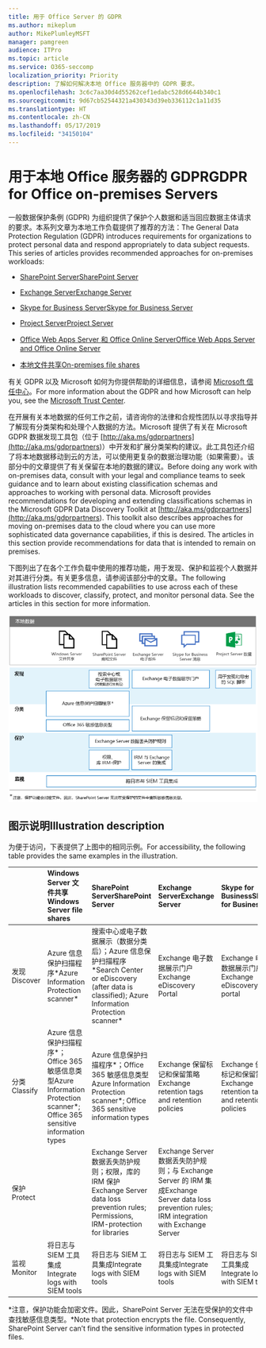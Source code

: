 ```yaml
---
title: 用于 Office Server 的 GDPR
ms.author: mikeplum
author: MikePlumleyMSFT
manager: pamgreen
audience: ITPro
ms.topic: article
ms.service: O365-seccomp
localization_priority: Priority
description: 了解如何解决本地 Office 服务器中的 GDPR 要求。
ms.openlocfilehash: 3c6c7aa30d4d55262cef1edabc528d6644b340c1
ms.sourcegitcommit: 9d67cb52544321a430343d39eb336112c1a11d35
ms.translationtype: HT
ms.contentlocale: zh-CN
ms.lasthandoff: 05/17/2019
ms.locfileid: "34150104"
---
```

# <a name="gdpr-for-office-on-premises-servers"></a><span data-ttu-id="2b09d-103">用于本地 Office 服务器的 GDPR</span><span class="sxs-lookup"><span data-stu-id="2b09d-103">GDPR for Office on-premises Servers</span></span>

<span data-ttu-id="2b09d-p101">一般数据保护条例 (GDPR) 为组织提供了保护个人数据和适当回应数据主体请求的要求。本系列文章为本地工作负载提供了推荐的方法：</span><span class="sxs-lookup"><span data-stu-id="2b09d-p101">The General Data Protection Regulation (GDPR) introduces requirements for organizations to protect personal data and respond appropriately to data subject requests. This series of articles provides recommended approaches for on-premises workloads:</span></span>

-   [<span data-ttu-id="2b09d-106">SharePoint Server</span><span class="sxs-lookup"><span data-stu-id="2b09d-106">SharePoint Server</span></span>](gdpr-for-sharepoint-server.md)

-   [<span data-ttu-id="2b09d-107">Exchange Server</span><span class="sxs-lookup"><span data-stu-id="2b09d-107">Exchange Server</span></span>](gdpr-for-exchange-server.md)

-   [<span data-ttu-id="2b09d-108">Skype for Business Server</span><span class="sxs-lookup"><span data-stu-id="2b09d-108">Skype for Business Server</span></span>](gdpr-for-skype-for-business-server.md)

-   [<span data-ttu-id="2b09d-109">Project Server</span><span class="sxs-lookup"><span data-stu-id="2b09d-109">Project Server</span></span>](gdpr-for-project-server.md)

-   [<span data-ttu-id="2b09d-110">Office Web Apps Server 和 Office Online Server</span><span class="sxs-lookup"><span data-stu-id="2b09d-110">Office Web Apps Server and Office Online Server</span></span>](gdpr-for-office-online-server.md)

-   [<span data-ttu-id="2b09d-111">本地文件共享</span><span class="sxs-lookup"><span data-stu-id="2b09d-111">On-premises file shares</span></span>](gdpr-for-on-premises-file-shares.md)

<span data-ttu-id="2b09d-112">有关 GDPR 以及 Microsoft 如何为你提供帮助的详细信息，请参阅 [Microsoft 信任中心](https://www.microsoft.com/en-us/TrustCenter/Privacy/gdpr/default.aspx)。</span><span class="sxs-lookup"><span data-stu-id="2b09d-112">For more information about the GDPR and how Microsoft can help you, see the [Microsoft Trust Center](https://www.microsoft.com/en-us/TrustCenter/Privacy/gdpr/default.aspx).</span></span>

<span data-ttu-id="2b09d-p102">在开展有关本地数据的任何工作之前，请咨询你的法律和合规性团队以寻求指导并了解现有分类架构和处理个人数据的方法。Microsoft 提供了有关在 Microsoft GDPR 数据发现工具包（位于 [http://aka.ms/gdprpartners](<http://aka.ms/gdprpartners>)）中开发和扩展分类架构的建议。此工具包还介绍了将本地数据移动到云的方法，可以使用更复杂的数据治理功能（如果需要）。该部分中的文章提供了有关保留在本地的数据的建议。</span><span class="sxs-lookup"><span data-stu-id="2b09d-p102">Before doing any work with on-premises data, consult with your legal and compliance teams to seek guidance and to learn about existing classification schemas and approaches to working with personal data. Microsoft provides recommendations for developing and extending classifications schemas in the Microsoft GDPR Data Discovery Toolkit at [http://aka.ms/gdprpartners](<http://aka.ms/gdprpartners>). This toolkit also describes approaches for moving on-premises data to the cloud where you can use more sophisticated data governance capabilities, if this is desired. The articles in this section provide recommendations for data that is intended to remain on premises.</span></span>

<span data-ttu-id="2b09d-p103">下图列出了在各个工作负载中使用的推荐功能，用于发现、保护和监视个人数据并对其进行分类。有关更多信息，请参阅该部分中的文章。</span><span class="sxs-lookup"><span data-stu-id="2b09d-p103">The following illustration lists recommended capabilities to use across each of these workloads to discover, classify, protect, and monitor personal data. See the articles in this section for more information.</span></span>

![](media/gdpr-for-office-servers-image1.png)

## <a name="illustration-description"></a><span data-ttu-id="2b09d-119">图示说明</span><span class="sxs-lookup"><span data-stu-id="2b09d-119">Illustration description</span></span>

<span data-ttu-id="2b09d-120">为便于访问，下表提供了上图中的相同示例。</span><span class="sxs-lookup"><span data-stu-id="2b09d-120">For accessibility, the following table provides the same examples in the illustration.</span></span>

|             |<span data-ttu-id="2b09d-121">Windows Server 文件共享</span><span class="sxs-lookup"><span data-stu-id="2b09d-121">Windows Server file shares</span></span>|<span data-ttu-id="2b09d-122">SharePoint Server</span><span class="sxs-lookup"><span data-stu-id="2b09d-122">SharePoint Server</span></span>|<span data-ttu-id="2b09d-123">Exchange Server</span><span class="sxs-lookup"><span data-stu-id="2b09d-123">Exchange Server</span></span>|<span data-ttu-id="2b09d-124">Skype for Business</span><span class="sxs-lookup"><span data-stu-id="2b09d-124">Skype for Business</span></span>|<span data-ttu-id="2b09d-125">Project Server</span><span class="sxs-lookup"><span data-stu-id="2b09d-125">Project Server</span></span>|
|:------------|:-------------------------|:----------------|:--------------|:-----------------|:-------------|
|<span data-ttu-id="2b09d-126">发现</span><span class="sxs-lookup"><span data-stu-id="2b09d-126">Discover</span></span>|<span data-ttu-id="2b09d-127">Azure 信息保护扫描程序\*</span><span class="sxs-lookup"><span data-stu-id="2b09d-127">Azure Information Protection scanner\*</span></span>|<span data-ttu-id="2b09d-128">搜索中心或电子数据展示（数据分类后）；Azure 信息保护扫描程序\*</span><span class="sxs-lookup"><span data-stu-id="2b09d-128">Search Center or eDiscovery (after data is classified); Azure Information Protection scanner\*</span></span>|<span data-ttu-id="2b09d-129">Exchange 电子数据展示门户</span><span class="sxs-lookup"><span data-stu-id="2b09d-129">Exchange eDiscovery Portal</span></span>|<span data-ttu-id="2b09d-130">Exchange 电子数据展示门户</span><span class="sxs-lookup"><span data-stu-id="2b09d-130">Exchange eDiscovery portal</span></span>|<span data-ttu-id="2b09d-131">用于发现和导出的 SQL 脚本</span><span class="sxs-lookup"><span data-stu-id="2b09d-131">SQL scripts for discovery and exporting</span></span>|
|<span data-ttu-id="2b09d-132">分类</span><span class="sxs-lookup"><span data-stu-id="2b09d-132">Classify</span></span>|<span data-ttu-id="2b09d-133">Azure 信息保护扫描程序\*；Office 365 敏感信息类型</span><span class="sxs-lookup"><span data-stu-id="2b09d-133">Azure Information Protection scanner\*; Office 365 sensitive information types</span></span>|<span data-ttu-id="2b09d-134">Azure 信息保护扫描程序\*；Office 365 敏感信息类型</span><span class="sxs-lookup"><span data-stu-id="2b09d-134">Azure Information Protection scanner\*; Office 365 sensitive information types</span></span>|<span data-ttu-id="2b09d-135">Exchange 保留标记和保留策略</span><span class="sxs-lookup"><span data-stu-id="2b09d-135">Exchange retention tags and retention policies</span></span>|<span data-ttu-id="2b09d-136">Exchange 保留标记和保留策略</span><span class="sxs-lookup"><span data-stu-id="2b09d-136">Exchange retention tags and retention policies</span></span>||
|<span data-ttu-id="2b09d-137">保护</span><span class="sxs-lookup"><span data-stu-id="2b09d-137">Protect</span></span>||<span data-ttu-id="2b09d-138">Exchange Server 数据丢失防护规则；权限，库的 IRM 保护</span><span class="sxs-lookup"><span data-stu-id="2b09d-138">Exchange Server data loss prevention rules; Permissions, IRM-protection for libraries</span></span>|<span data-ttu-id="2b09d-139">Exchange Server 数据丢失防护规则；与 Exchange Server 的 IRM 集成</span><span class="sxs-lookup"><span data-stu-id="2b09d-139">Exchange Server data loss prevention rules; IRM integration with Exchange Server</span></span>|||
|<span data-ttu-id="2b09d-140">监视</span><span class="sxs-lookup"><span data-stu-id="2b09d-140">Monitor</span></span>|<span data-ttu-id="2b09d-141">将日志与 SIEM 工具集成</span><span class="sxs-lookup"><span data-stu-id="2b09d-141">Integrate logs with SIEM tools</span></span>|<span data-ttu-id="2b09d-142">将日志与 SIEM 工具集成</span><span class="sxs-lookup"><span data-stu-id="2b09d-142">Integrate logs with SIEM tools</span></span>|<span data-ttu-id="2b09d-143">将日志与 SIEM 工具集成</span><span class="sxs-lookup"><span data-stu-id="2b09d-143">Integrate logs with SIEM tools</span></span>|<span data-ttu-id="2b09d-144">将日志与 SIEM 工具集成</span><span class="sxs-lookup"><span data-stu-id="2b09d-144">Integrate logs with SIEM tools</span></span>|<span data-ttu-id="2b09d-145">将日志与 SIEM 工具集成</span><span class="sxs-lookup"><span data-stu-id="2b09d-145">Integrate logs with SIEM tools</span></span>|

<span data-ttu-id="2b09d-p104">\*注意，保护功能会加密文件。因此，SharePoint Server 无法在受保护的文件中查找敏感信息类型。</span><span class="sxs-lookup"><span data-stu-id="2b09d-p104">\*Note that protection encrypts the file. Consequently, SharePoint Server can’t find the sensitive information types in protected files.</span></span>
